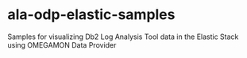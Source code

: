 # ala-odp-elastic-samples
Samples for visualizing Db2 Log Analysis Tool data in the Elastic Stack using OMEGAMON Data Provider
